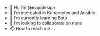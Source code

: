 - 👋 Hi, I’m @majodesign
- 👀 I’m interested in Kubernetes and Ansible
- 🌱 I’m currently learning Both
- 💞️ I’m looking to collaborate on none
- 📫 How to reach me ...

<!---
majodesign/majodesign is a ✨ special ✨ repository because its `README.md` (this file) appears on your GitHub profile.
You can click the Preview link to take a look at your changes.
--->
